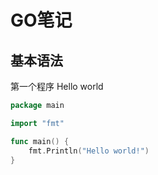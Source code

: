 # GO笔记


## 基本语法

第一个程序 Hello world

```go
package main

import "fmt"

func main() {
    fmt.Println("Hello world!")
}
```
